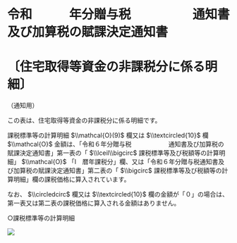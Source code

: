 # 令和　　　年分贈与税　　　　　通知書及び加算税の賦課決定通知書

# 〔住宅取得等資金の非課税分に係る明細〕

（通知用）

この表は、住宅取得等資金の非課税分に係る明細です。

課税標準等の計算明細 $\\mathcal{O}(9)$ 欄又は $\\textcircled{10}$ 欄 $\\mathcal{O}$ 金額は、「令和６年分贈与税　　　　　　通知書及び加算税の賦課決定通知書」第一表の「 $\\lceil\\bigcirc$ 課税標準等及び税額等の計算明細」 $\\mathcal{O}$ 「Ⅰ　暦年課税分」欄、又は「令和６年分贈与税通知書及び加算税の賦課決定通知書」第二表の「 $\\bigcirc$ 課税標準等及び税額等の計算明細」欄の課税価格に算入されています。

なお、 $\\circledcirc$ 欄又は $\\textcircled{10}$ 欄の金額が「０」の場合は、第一表又は第二表の課税価格に算入される金額はありません。

○課税標準等の計算明細

![](https://www.nta.go.jp/tmp/99b503f5-a6d5-4323-bede-645840feccad/images/71d1e27f170dbc81af256f7c63df60b5ddd2ec7ec48eaff4924dc9364ab5d428.jpg)